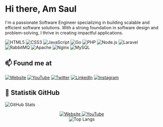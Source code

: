 <h1>Hi  there, Am Saul</h1>
<p>I'm a passionate Software Engineer specializing in building scalable and efficient software solutions. With a strong foundation in software design and problem-solving, I thrive in creating impactful applications.</p>

![HTML5](https://img.shields.io/badge/-HTML5-E34F26?style=flat-square&logo=html5&logoColor=white)
![CSS3](https://img.shields.io/badge/-CSS3-1572B6?style=flat-square&logo=css3&logoColor=white)
![JavaScript](https://img.shields.io/badge/-JavaScript-F7DF1E?style=flat-square&logo=javascript&logoColor=black)
![Go](https://img.shields.io/badge/Go-%2300ADD8.svg?style=flat-square&logo=go&logoColor=white)
![PHP](https://img.shields.io/badge/PHP-%23777BB4.svg?style=flat-square&logo=php&logoColor=white)
![Node.js](https://img.shields.io/badge/Node.js-%23339933.svg?style=flat-square&logo=nodedotjs&logoColor=white)
![Laravel](https://img.shields.io/badge/Laravel-%23FF2D20.svg?style=flat-square&logo=laravel&logoColor=white)
![RabbitMQ](https://img.shields.io/badge/RabbitMQ-%23FF6600.svg?style=flat-square&logo=rabbitmq&logoColor=white)
![Apache](https://img.shields.io/badge/Apache-%23D22128.svg?style=flat-square&logo=apache&logoColor=white)
![Nginx](https://img.shields.io/badge/Nginx-%23009639.svg?style=flat-square&logo=nginx&logoColor=white)
![MySQL](https://img.shields.io/badge/MySQL-%234479A1.svg?style=flat-square&logo=mysql&logoColor=white)

## 📫 Found me at
[![Website](https://img.shields.io/badge/Website-%23000000.svg?&style=for-the-badge&logo=google-chrome&logoColor=white)](https://saulpaulus.netlify.app/)
[![YouTube](https://img.shields.io/badge/YouTube-%23FF0000.svg?&style=for-the-badge&logo=youtube&logoColor=white)](https://www.youtube.com/@saulPaulusIxspx)
[![Twitter](https://img.shields.io/badge/Twitter-%231DA1F2.svg?&style=for-the-badge&logo=twitter&logoColor=white)]([https://twitter.com/username](https://x.com/home))
[![LinkedIn](https://img.shields.io/badge/LinkedIn-%230077B5.svg?&style=for-the-badge&logo=linkedin&logoColor=white)]([https://linkedin.com/in/username](https://www.linkedin.com/in/saul-paulus-3918b21b1/))
[![Instagram](https://img.shields.io/badge/Instagram-%23E4405F.svg?&style=for-the-badge&logo=instagram&logoColor=white)]([https://instagram.com/username](https://www.instagram.com/saulpaulus.dev/))

## 🌟 Statistik GitHub
![GitHub Stats](https://github-readme-stats.vercel.app/api?username=saul-paulus&show_icons=true&theme=radical)

<div align="center">
  <a href="https://yourwebsite.com" target="_blank">
    <img src="https://img.shields.io/badge/Website-%23000000.svg?style=for-the-badge&logo=google-chrome&logoColor=white" alt="Website">
  </a>
  <a href="https://youtube.com/c/yourchannel" target="_blank">
    <img src="https://img.shields.io/badge/YouTube-%23FF0000.svg?style=for-the-badge&logo=youtube&logoColor=white" alt="YouTube">
  </a>
</div>

<div align="center">
  <img src="https://github-readme-stats.vercel.app/api/top-langs/?username=yourusername&layout=compact&theme=tokyonight" alt="Top Langs">
</div>

